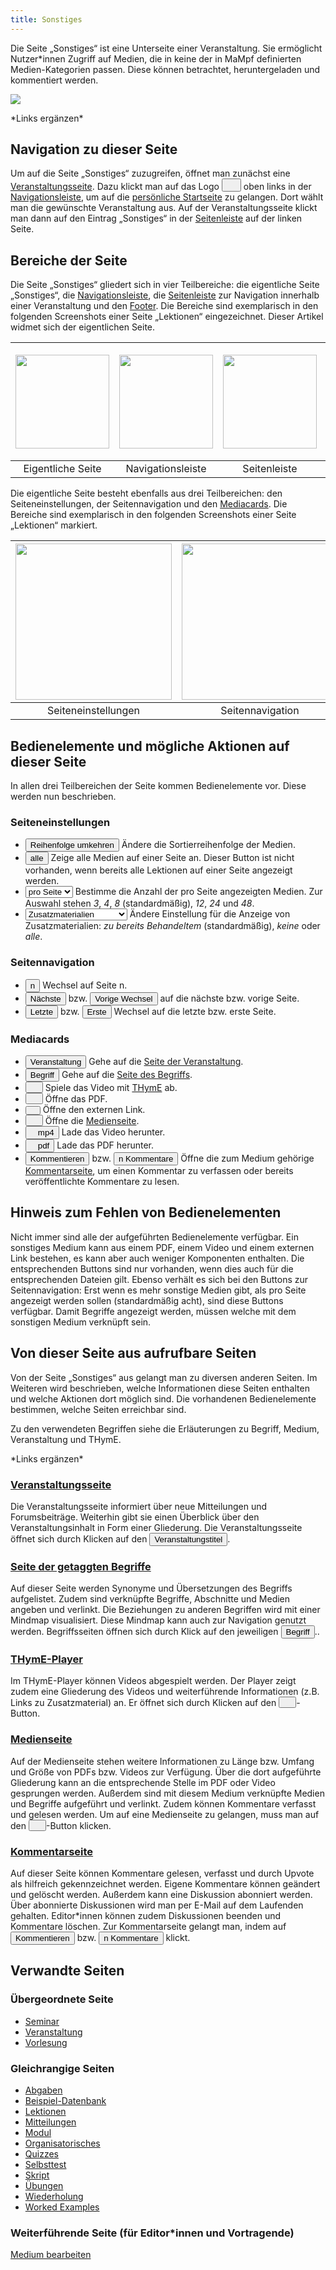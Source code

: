 ```yaml
---
title: Sonstiges
---
```

Die Seite „Sonstiges“ ist eine Unterseite einer Veranstaltung. Sie ermöglicht Nutzer\*innen Zugriff auf Medien, die in keine der in MaMpf definierten Medien-Kategorien passen. Diese können betrachtet, heruntergeladen und kommentiert werden.

![](/img/sonstiges.png)

\*Links ergänzen\*

## Navigation zu dieser Seite
Um auf die Seite „Sonstiges“ zuzugreifen, öffnet man zunächst eine [Veranstaltungsseite](event-series). Dazu klickt man auf das Logo <a href="/mampf/de/mampf-pages/event-series" target="_self"><button name="button"><img src="https://media.githubusercontent.com/media/MaMpf-HD/mampf/docs/docs/static/img/mampf-logo.png" height="15"/></button></a> oben links in der [Navigationsleiste](nav-bar), um auf die [persönliche Startseite](my-home-page) zu gelangen. Dort wählt man die gewünschte Veranstaltung aus. Auf der Veranstaltungsseite klickt man dann auf den Eintrag „Sonstiges“ in der [Seitenleiste](sidebar) auf der linken Seite.

## Bereiche der Seite
Die Seite „Sonstiges“ gliedert sich in vier Teilbereiche: die eigentliche Seite „Sonstiges“, die [Navigationsleiste](nav-bar.md), die [Seitenleiste](sidebar.md) zur Navigation innerhalb einer Veranstaltung und den [Footer](footer.md). Die Bereiche sind exemplarisch in den folgenden Screenshots einer Seite „Lektionen“ eingezeichnet. Dieser Artikel widmet sich der eigentlichen Seite.

|<img src="https://media.githubusercontent.com/media/MaMpf-HD/mampf/docs/docs/static/img/Lektionen_eigentliche_Seite.png" height="150"/>|<img src="https://media.githubusercontent.com/media/MaMpf-HD/mampf/docs/docs/static/img/Lektionen_navbar.png" height="150"/>|<img src="https://media.githubusercontent.com/media/MaMpf-HD/mampf/docs/docs/static/img/Lektionen_sidebar.png" height="150"/>|<img src="https://media.githubusercontent.com/media/MaMpf-HD/mampf/docs/docs/static/img/Footer.png" height="180"/>|
|:---: | :---: |:---: | :---:|
|Eigentliche Seite|Navigationsleiste|Seitenleiste|Footer|

Die eigentliche Seite besteht ebenfalls aus drei Teilbereichen: den Seiteneinstellungen, der Seitennavigation und den [Mediacards](mediacard.md). Die Bereiche sind exemplarisch in den folgenden Screenshots einer Seite „Lektionen“ markiert.

|<img src="https://media.githubusercontent.com/media/MaMpf-HD/mampf/docs/docs/static/img/Seiteneinstellungen.png" height="250"/> |<img src="https://media.githubusercontent.com/media/MaMpf-HD/mampf/docs/docs/static/img/Seitennavigation.png" height="250"/>  | <img src="https://media.githubusercontent.com/media/MaMpf-HD/mampf/docs/docs/static/img/Mediacards.png" height="250"/>|
|:---: | :---: | :---:|
|Seiteneinstellungen|Seitennavigation|Mediacards|

## Bedienelemente und mögliche Aktionen auf dieser Seite
In allen drei Teilbereichen der Seite kommen Bedienelemente vor. Diese werden nun beschrieben.

### Seiteneinstellungen
* <button name="button">Reihenfolge umkehren</button> Ändere die Sortierreihenfolge der Medien.
* <button name="button">alle</button> Zeige alle Medien auf einer Seite an. Dieser Button ist nicht vorhanden, wenn bereits alle Lektionen auf einer Seite angezeigt werden.
* <label for="cars"></label>
  <select name="cars" id="cars">
     <option value="" selected disabled hidden>pro Seite</option>
     <option value="volvo">3</option>
     <option value="saab">4</option>
     <option value="mercedes">8</option>
     <option value="audi">12</option>
     <option value="volvo1">24</option>
     <option value="saab2">48</option>
  </select> Bestimme die Anzahl der pro Seite angezeigten Medien. Zur Auswahl stehen <i>3</i>, <i>4</i>, <i>8</i> (standardmäßig), <i>12</i>, <i>24</i> und <i>48</i>.
* <label for="cars"></label>
  <select name="cars" id="cars">
     <option value="" selected disabled hidden>Zusatzmaterialien</option>
     <option value="volvo">zu bereits Behandeltem</option>
     <option value="saab">keine</option>
     <option value="mercedes">alle</option>
  </select> Ändere Einstellung für die Anzeige von Zusatzmaterialien: <i>zu bereits Behandeltem</i> (standardmäßig), <i>keine</i> oder <i>alle</i>.

### Seitennavigation
* <button name="button">n</button> Wechsel auf Seite n.
* <button name="button">Nächste</button> bzw. <button name="button">Vorige Wechsel</button> auf die nächste bzw. vorige Seite.
* <button name="button">Letzte</button> bzw. <button name="button">Erste</button> Wechsel auf die letzte bzw. erste Seite.

### Mediacards
* <a href="/mampf/de/mampf-pages/event-series" target="_self"><button name="button">Veranstaltung</button></a> Gehe auf die <a href="/mampf/de/mampf-pages/event-series" target="_self">Seite der Veranstaltung</a>.
* <a href="/mampf/de/mampf-pages/tag" target="_self"><button name="button">Begriff</button></a> Gehe auf die <a href="/mampf/de/mampf-pages/tag" target="_self">Seite des Begriffs</a>.
* <button name="button"><a href="/mampf/de/mampf-pages/thyme" target="_self"><img src="https://media.githubusercontent.com/media/MaMpf-HD/mampf/docs/docs/static/img/play-arrow.png" height="12"/></a></button> Spiele das Video mit <a href="/mampf/de/mampf-pages/thyme" target="_self">THymE</a> ab.
* <button name="button"><img src="https://media.githubusercontent.com/media/MaMpf-HD/mampf/docs/docs/static/img/library-books.png" height="12"/></button> Öffne das PDF.
* <button name="button"><img src="https://media.githubusercontent.com/media/MaMpf-HD/mampf/docs/docs/static/img/link.png" height="8"/></button> Öffne den externen Link.
* <button name="button"><a href="/mampf/de/mampf-pages/medium" target="_self"><img src="https://media.githubusercontent.com/media/MaMpf-HD/mampf/docs/docs/static/img/info-black.png" height="12"/></a></button> Öffne die <a href="/mampf/de/mampf-pages/medium" target="_self">Medienseite</a>.
* <button name="button"><img src="https://media.githubusercontent.com/media/MaMpf-HD/mampf/docs/docs/static/img/long-arrow-alt-down-solid.png" height="12"/>mp4</button> Lade das Video herunter.
* <button name="button"><img src="https://media.githubusercontent.com/media/MaMpf-HD/mampf/docs/docs/static/img/long-arrow-alt-down-solid.png" height="12"/>pdf</button> Lade das PDF herunter.
* <a href="/mampf/de/mampf-pages/comments-medium" target="_self"><button name="button">Kommentieren</button></a> bzw. <a href="/mampf/de/mampf-pages/comments-medium" target="_self"><button name="button">n Kommentare</button></a> Öffne die zum Medium gehörige <a href="/mampf/de/mampf-pages/comments-medium" target="_self">Kommentarseite</a>, um einen Kommentar zu verfassen oder bereits veröffentlichte Kommentare zu lesen.

## Hinweis zum Fehlen von Bedienelementen
Nicht immer sind alle der aufgeführten Bedienelemente verfügbar. Ein sonstiges Medium kann aus einem PDF, einem Video und einem externen Link bestehen, es kann aber auch weniger Komponenten enthalten. Die entsprechenden Buttons sind nur vorhanden, wenn dies auch für die entsprechenden Dateien gilt. Ebenso verhält es sich bei den Buttons zur Seitennavigation: Erst wenn es mehr sonstige Medien gibt, als pro Seite angezeigt werden sollen (standardmäßig acht), sind diese Buttons verfügbar. Damit Begriffe angezeigt werden, müssen welche mit dem sonstigen Medium verknüpft sein.

## Von dieser Seite aus aufrufbare Seiten
Von der Seite „Sonstiges“ aus gelangt man zu diversen anderen Seiten. Im Weiteren wird beschrieben, welche Informationen diese Seiten enthalten und welche Aktionen dort möglich sind. Die vorhandenen Bedienelemente bestimmen, welche Seiten erreichbar sind.

Zu den verwendeten Begriffen siehe die Erläuterungen zu Begriff, Medium, Veranstaltung und THymE.

\*Links ergänzen\*

### [Veranstaltungsseite](event-series.md)
Die Veranstaltungsseite informiert über neue Mitteilungen und Forumsbeiträge. Weiterhin gibt sie einen Überblick über den Veranstaltungsinhalt in Form einer Gliederung. Die Veranstaltungsseite öffnet sich durch Klicken auf den <a href="/mampf/de/mampf-pages/event-series" target="_self"><button name="button">Veranstaltungstitel</button></a>.

### [Seite der getaggten Begriffe](tag.md)
Auf dieser Seite werden Synonyme und Übersetzungen des Begriffs aufgelistet. Zudem sind verknüpfte Begriffe, Abschnitte und Medien angeben und verlinkt. Die Beziehungen zu anderen Begriffen wird mit einer Mindmap visualisiert. Diese Mindmap kann auch zur Navigation genutzt werden. Begriffsseiten öffnen sich durch Klick auf den jeweiligen <a href="/mampf/de/mampf-pages/tag" target="_self"><button name="button">Begriff</button></a>..

### [THymE-Player](thyme.md)
Im THymE-Player können Videos abgespielt werden. Der Player zeigt zudem eine Gliederung des Videos und weiterführende Informationen (z.B. Links zu Zusatzmaterial) an. Er öffnet sich durch Klicken auf den <button name="button"><a href="/mampf/de/mampf-pages/thyme" target="_self"><img src="https://media.githubusercontent.com/media/MaMpf-HD/mampf/docs/docs/static/img/play-arrow.png" height="12"/></a></button>-Button.

### [Medienseite](medium.md)
Auf der Medienseite stehen weitere Informationen zu Länge bzw. Umfang und Größe von PDFs bzw. Videos zur Verfügung. Über die dort aufgeführte Gliederung kann an die entsprechende Stelle im PDF oder Video gesprungen werden. Außerdem sind mit diesem Medium verknüpfte Medien und Begriffe aufgeführt und verlinkt. Zudem können Kommentare verfasst und gelesen werden. Um auf eine Medienseite zu gelangen, muss man auf den <button name="button"><a href="/mampf/de/mampf-pages/medium" target="_self"><img src="https://media.githubusercontent.com/media/MaMpf-HD/mampf/docs/docs/static/img/info-black.png" height="12"/></a></button>-Button klicken.

### [Kommentarseite](comments-medium)
Auf dieser Seite können Kommentare gelesen, verfasst und durch Upvote als hilfreich gekennzeichnet werden. Eigene Kommentare können geändert und gelöscht werden. Außerdem kann eine Diskussion abonniert werden. Über abonnierte Diskussionen wird man per E-Mail auf dem Laufenden gehalten. Editor\*innen können zudem Diskussionen beenden und Kommentare löschen. Zur Kommentarseite gelangt man, indem auf <a href="/mampf/de/mampf-pages/comments-medium" target="_self"><button name="button">Kommentieren</button></a> bzw. <a href="/mampf/de/mampf-pages/comments-medium" target="_self"><button name="button">n Kommentare</button></a> klickt.

## Verwandte Seiten
### Übergeordnete Seite
* [Seminar](seminar)
* [Veranstaltung](event-series)
* [Vorlesung](lecture)

### Gleichrangige Seiten
* [Abgaben](submissions.md)
* [Beispiel-Datenbank](erdbeere.md)
* [Lektionen](lessons.md)
* [Mitteilungen](announcements.md)
* [Modul](module.md)
* [Organisatorisches](general-information.md)
* [Quizzes](quizzes.md)
* [Selbsttest](self-assessment.md)
* [Skript](manuscript.md)
* [Übungen](exercises.md)
* [Wiederholung](repetition.md)
* [Worked Examples](worked-examples.md)

### Weiterführende Seite (für Editor*innen und Vortragende)
[Medium bearbeiten](edit-medium)
